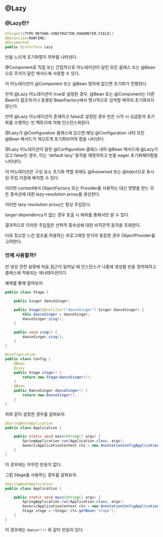 ## @Lazy

### @Lazy란?

```java
@Target({TYPE,METHOD,CONSTRUCTOR,PARAMETER,FIELD})
@Retention(RUNTIME)
@Documented
public @interface Lazy
```

빈을 느리게 초기화할지 여부를 나타낸다.

@Component로 직접 또는 간접적으로 어노테이션이 달린 모든 클래스 또는 @Bean으로 주석이 달린 메서드에 사용할 수 있다.

이 어노테이션이 @Component 또는 @Bean 정의에 없으면 초기화가 진행된다. 

만약 @Lazy 어노테이션이 true로 설정된 경우, @Bean 또는 @Component는 다른 Bean이 참조하거나 동봉된 BeanFactory에서 명시적으로 검색할 때까지 초기화되지 않는다. 

만약 @Lazy 어노테이션이 존재하고 false로 설정된 경우 빈은 시작 시 싱글톤의 초기화를 수행하는 빈 팩토리에 의해 인스턴스화된다.



@Lazy가 @Configuration 클래스에 있으면 해당 @Configuration 내의 모든 @Bean 메서드가 게으르게 초기화되어야 함을 나타낸다. 

@Lazy 어노테이션이 달린 @Configuration 클래스 내의 @Bean 메서드에 @Lazy가 있고 false인 경우, 이는 'default lazy' 동작을 재정의하고 빈을 eager 초기화해야함을 나타낸다.

이 어노테이션은 구성 요소 초기화 역할 외에도 @Autowired 또는 @Inject으로 표시된 주입 지점에 배치할 수 있다.

이러한 context에서 ObjectFactory 또는 Provider를 사용하는 대신 영향을 받는 모든 종속성에 대한 lazy-resolution proxy를 생성한다. 

이러한  lazy-resolution proxy는 항상 주입된다. 

targer dependency가 없는 경우 호출 시 예외를 통해서만 알 수 있다. 

결과적으로 이러한 주입점은 선택적 종속성에 대한 비직관적 동작을 초래한다. 

더욱 정교한 느린 참조를 허용하는 프로그래밍 방식의 동등한 경우 ObjectProvider를 고려한다.



### 언제 사용할까?

빈 생성 관련 설정에 처음 접근이 일어날 때 인스턴스가 나중에 생성될 빈을 정의하려고 클래스에 적용되는 애너테이션이다.



예제를 통해 알아보자.

```java
public class Stage {

    public Singer danceSinger;

    public Stage(@Qualifier("danceSinger") Singer danceSinger) {
        this.danceSinger = danceSinger;
        danceSinger.sing();
    }

    public void sing() {
        danceSinger.sing();
    }
}

@Configuration
public class Config {
    @Bean
    @Lazy
    public Stage stage() {
        return new Stage(danceSinger());
    }
    @Bean
    public DanceSinger danceSinger() {
        return new DanceSinger();
    }
}
```



위와 같이 설정한 경우를 살펴보자.

```java
@SpringBootApplication
public class Application {

    public static void main(String[] args) {
        SpringApplication.run(Application.class, args);
        GenericApplicationContext ctx = new AnnotationConfigApplicationContext(Config.class);
    }
}
```

이 경우에는 아무런 반응이 없다.



그럼 Stage를 사용하는 경우를 살펴보자.

```java
@SpringBootApplication
public class Application {

    public static void main(String[] args) {
        SpringApplication.run(Application.class, args);
        GenericApplicationContext ctx = new AnnotationConfigApplicationContext(Config.class);
        Stage stage = (Stage) ctx.getBean("stage");
    }
}
```

이 경우에는 `dance!!!!` 와 같이 반응이 있다.